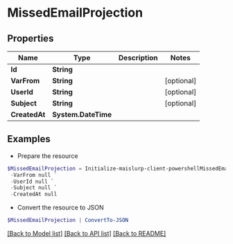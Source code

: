 # MissedEmailProjection
## Properties

Name | Type | Description | Notes
------------ | ------------- | ------------- | -------------
**Id** | **String** |  | 
**VarFrom** | **String** |  | [optional] 
**UserId** | **String** |  | [optional] 
**Subject** | **String** |  | [optional] 
**CreatedAt** | **System.DateTime** |  | 

## Examples

- Prepare the resource
```powershell
$MissedEmailProjection = Initialize-maislurp-client-powershellMissedEmailProjection  -Id null `
 -VarFrom null `
 -UserId null `
 -Subject null `
 -CreatedAt null
```

- Convert the resource to JSON
```powershell
$MissedEmailProjection | ConvertTo-JSON
```

[[Back to Model list]](../README#documentation-for-models) [[Back to API list]](../README#documentation-for-api-endpoints) [[Back to README]](../README)


